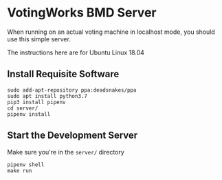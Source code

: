 # VotingWorks BMD Server

When running on an actual voting machine in localhost mode, you should use this
simple server.

The instructions here are for Ubuntu Linux 18.04

## Install Requisite Software

```
sudo add-apt-repository ppa:deadsnakes/ppa
sudo apt install python3.7
pip3 install pipenv
cd server/
pipenv install
```

## Start the Development Server

Make sure you're in the `server/` directory

```
pipenv shell
make run
```
